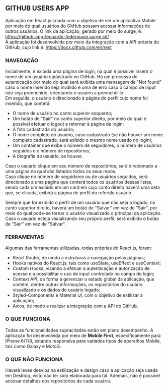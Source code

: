 ## GITHUB USERS APP

Aplicação em React.js criada com o objetivo de ser um aplicativo Mobile por meio do qual usuários do GitHub possam acessar informações de outros usuários. O link da aplicação, gerado por meio do surge, é: https://github-app-leonardo-federmann.surge.sh/     
A aplicação foi desenvolvida por meio da integração com a API própria do GitHub, cujo link é: https://docs.github.com/en/rest   

### NAVEGAÇÃO

Inicialmente, é exibida uma página de login, na qual é possível inserir o nome de um usuário cadastrado no GitHub. Há um processo de autenticação por meio do qual será exibida uma mensagem de "Not found" caso o nome inserido seja inválido e uma de erro caso o campo de input não seja preenchido, orientando o usuário a preenchê-lo.     
Em seguida, o usuário é direcionado à página do perfil cujo nome foi inserido, que conterá:
- O nome de usuário no canto superior esquerdo;
- Um botão de "Sair" no canto superior direito, por meio do qual é possível efetuar o logout e retornar à página de login;
- A foto cadastrada do usuário;
- O nome completo do usuário, caso cadastrado (se não houver um nome completo cadastrado, será exibido o mesmo nome usado no login);
- Um container que exibe o número de seguidores, o número de usuários seguidos e o número de repositórios;
- A biografia do usuário, se houver.    

Caso o usuário clique em seu número de repositórios, será direcionado a uma página na qual são listados todos os seus repos.     
Caso clique no número de seguidores ou de usuários seguidos, será direcionado a uma página que conterá todos os usuários dessas listas, sendo cada um exibido em um card em cujo canto direito haverá uma seta que, se clicada, exibirá a página de perfil do referido usuário.    
    
Sempre que for exibido o perfil de um usuário que não seja o logado, no canto superior direito, haverá um botão de "Salvar" em vez de "Sair", por meio do qual pode-se tornar o usuário visualizado o principal da aplicação.    
Caso o usuário esteja visualizando seu próprio perfil, será exibido o botão de "Sair" em vez de "Salvar". 


### FERRAMENTAS

Algumas das ferramentas utilizadas, todas próprias do React.js, foram:
- React Router, de modo a estruturas a navegação pelas páginas;
- Hooks nativos do React.js, tais como useState, useEffect e useContext;
- Custom Hooks, visando a efetuar a autenticação e autorização de acesso e a possibilitar o uso de input controlado no campo de login;
- Context API, de forma a gerenciar o estado global da aplicação, que contém, dentre outras informações, os repositórios do usuário visualizado e os dados do usuário logado;
- Styled-Components e Material UI, com o objetivo de estilizar a aplicação;
- Axios, de modo a realizar a integração com a API do GitHub.

### O QUE FUNCIONA

Todas as funcionalidades supracitadas estão em pleno desempenho. A aplicação foi desenvolvida por meio de **Mobile First**, especificamente para IPhone 6/7/8, estando responsiva para variados tipos de aparelhos Mobile, tais como Galaxy e MotoG.

### O QUE NÃO FUNCIONA

Haverá leves desvios na estilização e design caso a aplicação seja usada em Desktop, visto não ter sido elaborada para tal. Ademais, não é possível acessar detalhes dos repositórios de cada usuário. 

